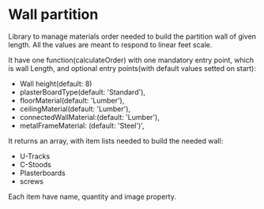 # Wall partition
Library to manage materials order needed to build the partition wall of given length. All the values are meant to respond to linear feet scale.

It have one function(calculateOrder) with one mandatory entry point, which is wall Length, and optional entry points(with default values setted on start):

- Wall height(default: 8)
- plasterBoardType(default: 'Standard'),
- floorMaterial(default: 'Lumber'),
- ceilingMaterial(default: 'Lumber'),
- connectedWallMaterial:(default: 'Lumber'),
- metalFrameMaterial: (default: 'Steel')',

It returns an array, with item lists needed to build the needed wall:

- U-Tracks
- C-Stoods
- Plasterboards
- screws

Each item have name, quantity and image property.
